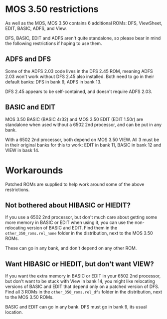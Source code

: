 # MOS 3.50 restrictions

As well as the MOS, MOS 3.50 contains 6 additional ROMs: DFS,
ViewSheet, EDIT, BASIC, ADFS, and View.

DFS, BASIC, EDIT and ADFS aren't quite standalone, so please bear in
mind the following restrictions if hoping to use them.

## ADFS and DFS

Some of the ADFS 2.03 code lives in the DFS 2.45 ROM, meaning ADFS
2.03 won't work without DFS 2.45 also installed. Both need to go in
their default banks: DFS in bank 9, ADFS in bank 13.

DFS 2.45 appears to be self-contained, and doesn't require ADFS 2.03.

## BASIC and EDIT
   
MOS 3.50 BASIC (BASIC 4r32) and MOS 3.50 EDIT (EDIT 1.50r) are
standalone when used without a 6502 2nd processor, and can be put in
any bank.

With a 6502 2nd processor, both depend on MOS 3.50 VIEW. All 3 must be
in their original banks for this to work: EDIT in bank 11, BASIC in
bank 12 and VIEW in bask 14.
   
# Workarounds

Patched ROMs are supplied to help work around some of the above
restrictions.

## Not bothered about HIBASIC or HIEDIT? ##

If you use a 6502 2nd processor, but don't much care about getting
some more memory in BASIC or EDIT when using it, you can use the
non-relocating version of BASIC and EDIT. Find them in the
`other_350_roms.rel_none` folder in the distribution, next to the MOS
3.50 ROMs.

These can go in any bank, and don't depend on any other ROM.

## Want HIBASIC or HIEDIT, but don't want VIEW? ##

If you want the extra memory in BASIC or EDIT in your 6502 2nd
processor, but don't want to be stuck with View in bank 14, you might
like relocating versions of BASIC and EDIT that depend only on a
patched version of DFS. Find all 3 ROMs in the
`other_350_roms.rel_dfs` folder in the distribution, next to the MOS
3.50 ROMs.

BASIC and EDIT can go in any bank. DFS must go in bank 9, its usual
location.
